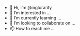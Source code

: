 - 👋 Hi, I’m @inglorarity
- 👀 I’m interested in ...
- 🌱 I’m currently learning ...
- 💞️ I’m looking to collaborate on ...
- 📫 How to reach me ...

<!---
inglorarity/inglorarity is a ✨ special ✨ repository because its `README.md` (this file) appears on your GitHub profile.
You can click the Preview link to take a look at your changes.
--->
